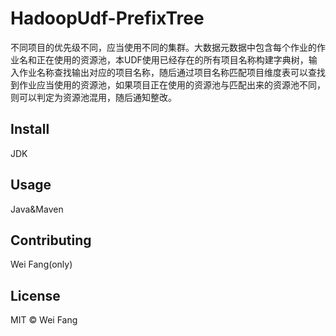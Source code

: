 # HadoopUdf-PrefixTree
不同项目的优先级不同，应当使用不同的集群。大数据元数据中包含每个作业的作业名和正在使用的资源池，本UDF使用已经存在的所有项目名称构建字典树，输入作业名称查找输出对应的项目名称，随后通过项目名称匹配项目维度表可以查找到作业应当使用的资源池，如果项目正在使用的资源池与匹配出来的资源池不同，则可以判定为资源池混用，随后通知整改。

## Install
JDK

## Usage
Java&Maven

## Contributing
Wei Fang(only)

## License

MIT © Wei Fang
